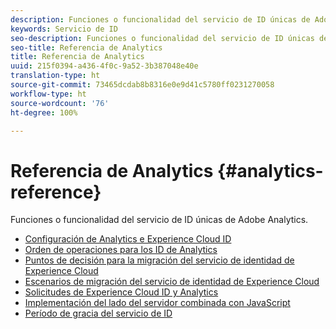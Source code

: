```yaml
---
description: Funciones o funcionalidad del servicio de ID únicas de Adobe Analytics.
keywords: Servicio de ID
seo-description: Funciones o funcionalidad del servicio de ID únicas de Adobe Analytics.
seo-title: Referencia de Analytics
title: Referencia de Analytics
uuid: 215f0394-a436-4f0c-9a52-3b387048e40e
translation-type: ht
source-git-commit: 73465dcdab8b8316e0e9d41c5780ff0231270058
workflow-type: ht
source-wordcount: '76'
ht-degree: 100%

---
```



# Referencia de Analytics {#analytics-reference}

Funciones o funcionalidad del servicio de ID únicas de Adobe Analytics.

+ [Configuración de Analytics e Experience Cloud ID](analytics-ids.md)
+ [Orden de operaciones para los ID de Analytics](analytics-order-of-operations.md)
+ [Puntos de decisión para la migración del servicio de identidad de Experience Cloud](migration-decisions.md)
+ [Escenarios de migración del servicio de identidad de Experience Cloud](migration-scenarios.md)
+ [Solicitudes de Experience Cloud ID y Analytics](legacy-analytics.md)
+ [Implementación del lado del servidor combinada con JavaScript](server-side.md)
+ [Período de gracia del servicio de ID](grace-period.md)
<!--+ [Data Collection CNAMEs and Cross-Domain Tracking](cname.md)-->
